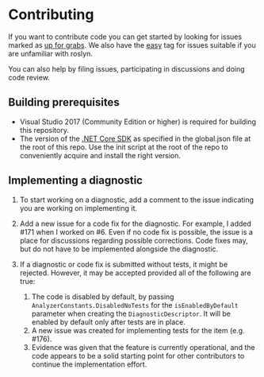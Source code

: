 # Contributing

If you want to contribute code you can get started by looking for issues marked as
[up for grabs](https://github.com/DotNetAnalyzers/StyleCopAnalyzers/labels/up%20for%20grabs).
We also have the [easy](https://github.com/DotNetAnalyzers/StyleCopAnalyzers/labels/easy) tag
for issues suitable if you are unfamiliar with roslyn.

You can also help by filing issues, participating in discussions and doing code review.

## Building prerequisites

- Visual Studio 2017 (Community Edition or higher) is required for building this repository.
- The version of the [.NET Core SDK](https://dotnet.microsoft.com/download/dotnet-core) as specified in the global.json file at the root of this repo.
  Use the init script at the root of the repo to conveniently acquire and install the right version.

## Implementing a diagnostic

1. To start working on a diagnostic, add a comment to the issue indicating you are working on implementing it.

2. Add a new issue for a code fix for the diagnostic. For example, I added #171 when I worked on #6. Even if no code fix
   is possible, the issue is a place for discussions regarding possible corrections. Code fixes may, but do not have to
   be implemented alongside the diagnostic.

3. If a diagnostic or code fix is submitted without tests, it might be rejected. However, it may be accepted provided
   all of the following are true:

   1. The code is disabled by default, by passing `AnalyzerConstants.DisabledNoTests` for the `isEnabledByDefault`
      parameter when creating the `DiagnosticDescriptor`. It will be enabled by default only after tests are in place.
   2. A new issue was created for implementing tests for the item (e.g. #176).
   3. Evidence was given that the feature is currently operational, and the code appears to be a solid starting point
      for other contributors to continue the implementation effort.
